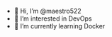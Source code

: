 - 👋 Hi, I’m @maestro522
- 👀 I’m interested in DevOps
- 🌱 I’m currently learning Docker


<!---
maestro522/maestro522 is a ✨ special ✨ repository because its `README.md` (this file) appears on your GitHub profile.
You can click the Preview link to take a look at your changes.
--->
